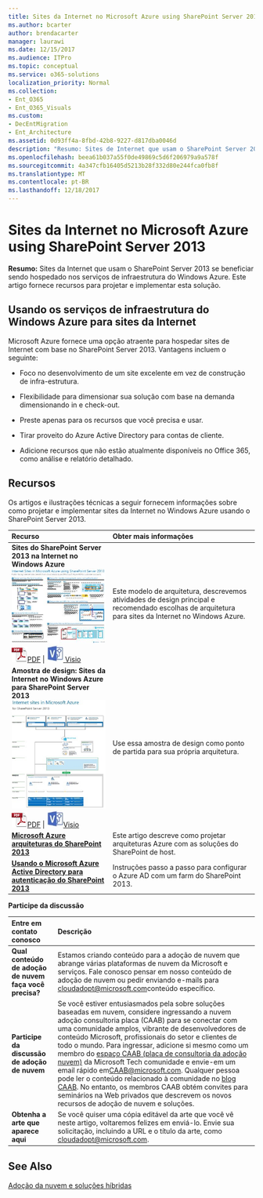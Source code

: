 ```yaml
---
title: Sites da Internet no Microsoft Azure using SharePoint Server 2013
ms.author: bcarter
author: brendacarter
manager: laurawi
ms.date: 12/15/2017
ms.audience: ITPro
ms.topic: conceptual
ms.service: o365-solutions
localization_priority: Normal
ms.collection:
- Ent_O365
- Ent_O365_Visuals
ms.custom:
- DecEntMigration
- Ent_Architecture
ms.assetid: 0d93ff4a-8fbd-42b8-9227-d817dba0046d
description: "Resumo: Sites de Internet que usam o SharePoint Server 2013 se beneficiar sendo hospedado nos serviços de infraestrutura do Windows Azure. Este artigo fornece recursos para projetar e implementar esta solução."
ms.openlocfilehash: beea61b037a55f0de49869c5d6f206979a9a578f
ms.sourcegitcommit: 4a347cfb16405d5213b28f332d80e244fca0fb8f
ms.translationtype: MT
ms.contentlocale: pt-BR
ms.lasthandoff: 12/18/2017
---
```

# <a name="internet-sites-in-microsoft-azure-using-sharepoint-server-2013"></a>Sites da Internet no Microsoft Azure using SharePoint Server 2013

 **Resumo:** Sites da Internet que usam o SharePoint Server 2013 se beneficiar sendo hospedado nos serviços de infraestrutura do Windows Azure. Este artigo fornece recursos para projetar e implementar esta solução.
  
## <a name="using-azure-infrastructure-services-for-internet-sites"></a>Usando os serviços de infraestrutura do Windows Azure para sites da Internet

Microsoft Azure fornece uma opção atraente para hospedar sites de Internet com base no SharePoint Server 2013. Vantagens incluem o seguinte:
  
- Foco no desenvolvimento de um site excelente em vez de construção de infra-estrutura.
    
- Flexibilidade para dimensionar sua solução com base na demanda dimensionando in e check-out.
    
- Preste apenas para os recursos que você precisa e usar.
    
- Tirar proveito do Azure Active Directory para contas de cliente.
    
- Adicione recursos que não estão atualmente disponíveis no Office 365, como análise e relatório detalhado.
    
## <a name="resources"></a>Recursos

Os artigos e ilustrações técnicas a seguir fornecem informações sobre como projetar e implementar sites da Internet no Windows Azure usando o SharePoint Server 2013.
  
|**Recurso**|**Obter mais informações**|
|:-----|:-----|
|**Sites do SharePoint Server 2013 na Internet no Windows Azure** <br/> [![Imagem de sites da Internet no Windows Azure usando o SharePoint](images/MS_AZ_SPInternetSites.jpg)          ](https://go.microsoft.com/fwlink/p/?LinkId=392552) <br/> ![Arquivo PDF](images/ITPro_Other_PDFicon.png)[PDF](https://go.microsoft.com/fwlink/p/?LinkId=392552)  \| [ ![Arquivo Visio](images/ITPro_Other_VisioIcon.jpg)           ](https://go.microsoft.com/fwlink/p/?LinkId=392551) [Visio](https://go.microsoft.com/fwlink/p/?LinkId=392551) <br/> |Este modelo de arquitetura, descrevemos atividades de design principal e recomendado escolhas de arquitetura para sites da Internet no Windows Azure.  <br/> |
|**Amostra de design: Sites da Internet no Windows Azure para SharePoint Server 2013** <br/> [![Imagem da amostra de Design: sites da Internet no Microsoft Azure para o SharePoint 2013](images/MS_AZ_InternetSitesDesignSample.jpg)          ](https://go.microsoft.com/fwlink/p/?LinkId=392549) <br/> ![Arquivo PDF](images/ITPro_Other_PDFicon.png)[PDF](https://go.microsoft.com/fwlink/p/?LinkId=392549)  \| ![Arquivo do Visio](images/ITPro_Other_VisioIcon.jpg)[Visio](https://go.microsoft.com/fwlink/p/?LinkId=392548) <br/> |Use essa amostra de design como ponto de partida para sua própria arquitetura.  <br/> |
|**[Microsoft Azure arquiteturas do SharePoint 2013](microsoft-azure-architectures-for-sharepoint-2013.md)** <br/> |Este artigo descreve como projetar arquiteturas Azure com as soluções do SharePoint de host.  <br/> |
|**[Usando o Microsoft Azure Active Directory para autenticação do SharePoint 2013](using-microsoft-azure-active-directory-for-sharepoint-2013-authentication.md)** <br/> |Instruções passo a passo para configurar o Azure AD com um farm do SharePoint 2013.  <br/> |
   
**Participe da discussão**

|**Entre em contato conosco**|**Descrição**|
|:-----|:-----|
|**Qual conteúdo de adoção de nuvem faça você precisa?** <br/> |Estamos criando conteúdo para a adoção de nuvem que abrange várias plataformas de nuvem da Microsoft e serviços. Fale conosco pensar em nosso conteúdo de adoção de nuvem ou pedir enviando e-mails para [cloudadopt@microsoft.com](mailto:cloudadopt@microsoft.com?Subject=[Cloud%20Adoption%20Content%20Feedback]:%20)conteúdo específico.<br/> |
|**Participe da discussão de adoção de nuvem** <br/> |Se você estiver entusiasmados pela sobre soluções baseadas em nuvem, considere ingressando a nuvem adoção consultoria placa (CAAB) para se conectar com uma comunidade amplos, vibrante de desenvolvedores de conteúdo Microsoft, profissionais do setor e clientes de todo o mundo. Para ingressar, adicione si mesmo como um membro do [espaço CAAB (placa de consultoria da adoção nuvem)](https://aka.ms/caab) da Microsoft Tech comunidade e envie-em um email rápido em[CAAB@microsoft.com](mailto:caab@microsoft.com?Subject=I%20just%20joined%20the%20Cloud%20Adoption%20Advisory%20Board!). Qualquer pessoa pode ler o conteúdo relacionado à comunidade no [blog CAAB](https://blogs.technet.com/b/solutions_advisory_board/). No entanto, os membros CAAB obtém convites para seminários na Web privados que descrevem os novos recursos de adoção de nuvem e soluções.<br/> |
|**Obtenha a arte que aparece aqui** <br/> |Se você quiser uma cópia editável da arte que você vê neste artigo, voltaremos felizes em enviá-lo. Envie sua solicitação, incluindo a URL e o título da arte, como [cloudadopt@microsoft.com](mailto:cloudadopt@microsoft.com?subject=[Art%20Request]:%20).<br/> |
   
## <a name="see-also"></a>See Also

[Adoção da nuvem e soluções híbridas](cloud-adoption-and-hybrid-solutions.md)



